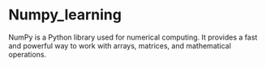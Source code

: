 # Numpy_learning

NumPy is a Python library used for numerical computing. It provides a fast and powerful way to work with arrays, matrices, and mathematical operations.
